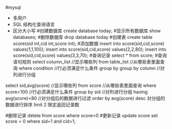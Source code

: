 #mysql
- 多用户
- SQL 结构化查询语言
- 区分大小写
#创建数据库
create database today;
#显示所有数据库
show databases;
#删除数据库
drop database today
#创建表
create table score(sid int,cid int,score int);
#添加数据
insert into score(sid,cid,score) values(1,1,100);
insert into score(sid,cid,score) values(2,2,80);
insert into score(sid,cid,score) values(3,3,70);
#查询记录
select * from score;
#查询语句规则
select column_list   //显示哪些列
from table_list      //从哪些表里面查询
where condition //行必须满足什么条件
group by group by column //对列进行分组

select sid,avg(score) //显示哪些列
from score  //从哪些表里面查询
where score<100 //行必须满足什么条件
group by sid  //对列进行分组
having avg(score)<80 //对分组后的数据进行过滤
order by avg(score) desc 对分组的数据进行排序
limit 2 限定返回记录数

#删除记录
delete from score where score<0
#更新记录
update score set score = 0 where sid=1 and cid=1;

